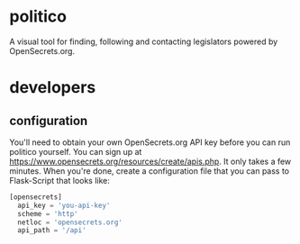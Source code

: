 # politico

A visual tool for finding, following and contacting legislators powered by
OpenSecrets.org.

# developers

## configuration

You'll need to obtain your own OpenSecrets.org API key before you can run
politico yourself. You can sign up at
https://www.opensecrets.org/resources/create/apis.php. It only takes a few
minutes. When you're done, create a configuration file that you can pass to
Flask-Script that looks like:

```python
[opensecrets]
  api_key = 'you-api-key'
  scheme = 'http'
  netloc = 'opensecrets.org'
  api_path = '/api'
```
